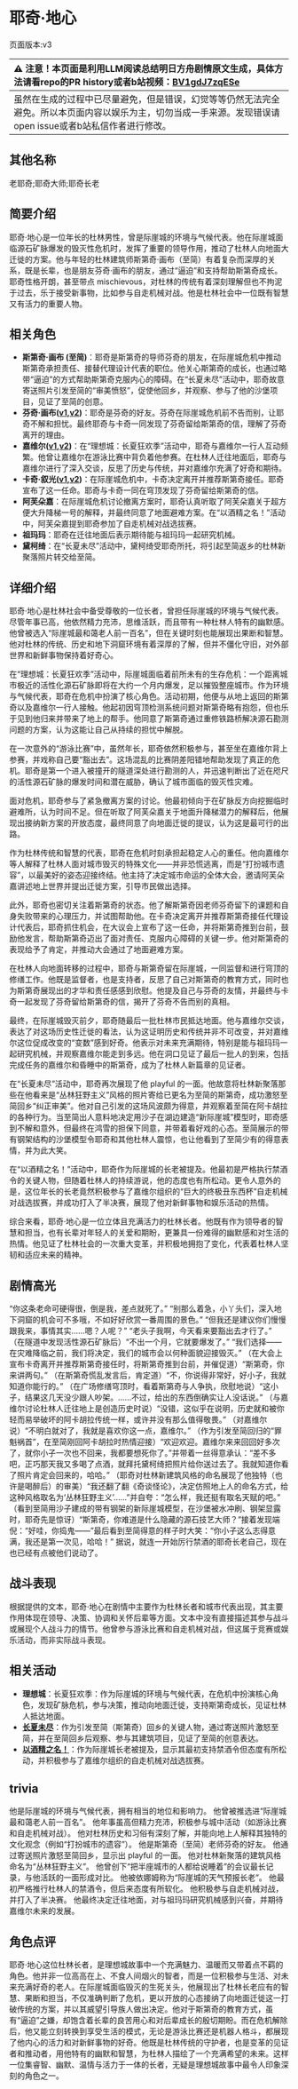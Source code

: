 # 耶奇·地心
页面版本:v3
 

| :warning: 注意！本页面是利用LLM阅读总结明日方舟剧情原文生成，具体方法请看repo的PR history或者b站视频：[BV1gdJ7zqESe](https://www.bilibili.com/video/BV1gdJ7zqESe/)         |
|:----------------------------|
| 虽然在生成的过程中已尽量避免，但是错误，幻觉等等仍然无法完全避免。所以本页面内容以娱乐为主，切勿当成一手来源。发现错误请open issue或者b站私信作者进行修改。|



## 其他名称
老耶奇;耶奇大师;耶奇长老
## 简要介绍
耶奇·地心是一位年长的杜林男性，曾是际崖城的环境与气候代表。他在际崖城面临源石矿脉爆发的毁灭性危机时，发挥了重要的领导作用，推动了杜林人向地面大迁徙的方案。他与年轻的杜林建筑师斯第奇·画布（至简）有着复杂而深厚的关系，既是长辈，也是朋友芬奇·画布的朋友，通过“逼迫”和支持帮助斯第奇成长。耶奇性格开朗，甚至带点 mischievous，对杜林的传统有着深刻理解但也不拘泥于过去，乐于接受新事物，比如参与自走机械对战。他是杜林社会中一位既有智慧又有活力的重要人物。
## 相关角色
-   **斯第奇·画布 (至简)**：耶奇是斯第奇的导师芬奇的朋友，在际崖城危机中推动斯第奇承担责任、接替代理设计代表的职位。他关心斯第奇的成长，也通过略带“逼迫”的方式帮助斯第奇克服内心的障碍。在“长夏未尽”活动中，耶奇故意寄送照片引发至简的“审美愤怒”，促使他回乡，并观察、参与了他的沙堡项目，见证了至简的创意。
-   **芬奇·画布([v1](../chars/extended_char_d035cb.md),[v2](extended_char_d035cb.md))**：耶奇是芬奇的好友。芬奇在际崖城危机前不告而别，让耶奇不解和担忧。最终耶奇与卡奇一同发现了芬奇留给斯第奇的信，理解了芬奇离开的理由。
-   **嘉维尔([v1](../chars/char_187_ccheal.md),[v2](char_187_ccheal.md))**：在“理想城：长夏狂欢季”活动中，耶奇与嘉维尔一行人互动频繁。他曾让嘉维尔在游泳比赛中背负着他参赛。在杜林人迁往地面后，耶奇与嘉维尔进行了深入交谈，反思了历史与传统，并对嘉维尔充满了好奇和期待。
-   **卡奇·叙光([v1](../chars/extended_char_036fb9.md),[v2](extended_char_036fb9.md))**：在际崖城危机中，卡奇决定离开并推荐斯第奇接任。耶奇宣布了这一任命。耶奇与卡奇一同在穹顶发现了芬奇留给斯第奇的信。
-   **阿芙朵嘉**：在际崖城危机讨论撤离方案时，耶奇认真听取了阿芙朵嘉关于超方便大升降梯一号的解释，并最终同意了地面避难方案。在“以酒精之名！”活动中，阿芙朵嘉提到耶奇参加了自走机械对战选拔赛。
-   **祖玛玛**：耶奇在迁往地面后表示期待能与祖玛玛一起研究机械。
-   **黛柯绮**：在“长夏未尽”活动中，黛柯绮受耶奇所托，将引起至简返乡的杜林新聚落照片转交给至简。
## 详细介绍
耶奇·地心是杜林社会中备受尊敬的一位长者，曾担任际崖城的环境与气候代表。尽管年事已高，他依然精力充沛，思维活跃，而且带有一种杜林人特有的幽默感。他曾被选入“际崖城最和蔼老人前一百名”，但在关键时刻也能展现出果断和智慧。他对杜林的传统、历史和地下洞窟环境有着深厚的了解，但并不僵化守旧，对外部世界和新鲜事物保持着好奇心。

在“理想城：长夏狂欢季”活动中，际崖城面临着前所未有的生存危机：一个距离城市极近的活性化源石矿脉即将在大约一个月内爆发，足以摧毁整座城市。作为环境与气候代表，耶奇在危机中扮演了核心角色。活动初期，他便与从地上返回的斯第奇以及嘉维尔一行人接触。他起初因穹顶检测系统问题对斯第奇略有抱怨，但也乐于见到他归来并带来了地上的帮手。他同意了斯第奇通过重修铁路桥解决源石勘测问题的方案，认为这能让自己从持续的担忧中解脱。

在一次意外的“游泳比赛”中，虽然年长，耶奇依然积极参与，甚至坐在嘉维尔背上参赛，并戏称自己要“豁出去”。这场混乱的比赛阴差阳错地帮助发现了真正的危机。耶奇是第一个进入被撞开的隧道深处进行勘测的人，并迅速判断出了近在咫尺的活性源石矿脉的爆发时间和潜在威胁，确认了城市面临的毁灭性灾难。

面对危机，耶奇参与了紧急撤离方案的讨论。他最初倾向于在矿脉反方向挖掘临时避难所，认为时间不足。但在听取了阿芙朵嘉关于地面升降梯潜力的解释后，他展现出接纳新方案的开放态度，最终同意了向地面迁徙的提议，认为这是最可行的出路。

作为杜林传统和智慧的代表，耶奇在危机时刻承担起稳定人心的重任。他向嘉维尔等人解释了杜林人面对城市毁灭的特殊文化——并非恐慌逃离，而是“打扮城市遗容”，以最美好的姿态迎接终结。他主持了决定城市命运的全体大会，邀请阿芙朵嘉讲述地上世界并提出迁徙方案，引导市民做出选择。

此外，耶奇也密切关注着斯第奇的状态。他了解斯第奇因老师芬奇留下的课题和自身失败带来的心理压力，并试图帮助他。在卡奇决定离开并推荐斯第奇接任代理设计代表后，耶奇抓住机会，在大议会上宣布了这一任命，并将斯第奇推到台前，鼓励他发言，帮助斯第奇迈出了面对责任、克服内心障碍的关键一步。他对斯第奇的表现给予了肯定，并推动大会通过了地面避难方案。

在杜林人向地面转移的过程中，耶奇与斯第奇留在际崖城，一同监督和进行穹顶的修缮工作。他既是监督者，也是支持者，反思了自己对斯第奇的教育方式，同时也为斯第奇展现出的才华和责任感感到欣慰。他提及自己与芬奇的友情，并最终与卡奇一起发现了芬奇留给斯第奇的信，揭开了芬奇不告而别的真相。

最终，在际崖城毁灭前夕，耶奇随最后一批杜林市民抵达地面。他与嘉维尔交谈，表达了对这场历史性迁徙的看法，认为这证明历史和传统并非不可改变，并对嘉维尔这位促成改变的“变数”感到好奇。他表示对未来充满期待，特别是能与祖玛玛一起研究机械，并观察嘉维尔能走到多远。他在洞口见证了最后一批人的到来，包括完成任务的嘉维尔和昏睡中的斯第奇，成为了杜林人新篇章的见证者。

在“长夏未尽”活动中，耶奇再次展现了他 playful 的一面。他故意将杜林新聚落那些在他看来是“丛林狂野主义”风格的照片寄给已更名为至简的斯第奇，成功激怒至简回乡“纠正审美”。他对自己引发的这场风波颇为得意，并观察着至简在阿卡胡拉的各种行为。当至简出人意料地决定用沙子在湖边建造“新际崖城”模型时，耶奇感到不解和意外，但最终在鸿雪的担保下同意，并带着看好戏的心态。至简展示的带有钢架结构的沙堡模型令耶奇和其他杜林人震惊，也让他看到了至简少有的得意表情，并为此大笑。

在“以酒精之名！”活动中，耶奇作为际崖城的长老被提及。他最初是严格执行禁酒令的关键人物，但随着杜林人的持续游说，他的态度也有所松动。更令人意外的是，这位年长的长老竟然积极参与了嘉维尔组织的“巨大的终极丑东西杯”自走机械对战选拔赛，并成功打入了半决赛，展现了他对新鲜事物和娱乐活动的热情。

综合来看，耶奇·地心是一位立体且充满活力的杜林长者。他既有作为领导者的智慧和担当，也有长辈对年轻人的关爱和期盼，更兼具一份难得的幽默感和对生活的热情。他见证了杜林社会的一次重大变革，并积极地拥抱了变化，代表着杜林人坚韧和适应未来的精神。
## 剧情高光
“你这条老命可硬得很，倒是我，差点就死了。”
“别那么着急，小丫头们，深入地下洞窟的机会可不多哦，不如好好欣赏一番周围的景色。”
“但我还是建议你们慢慢跟我来，事情其实......嗯？人呢？”
“老头子我啊，今天看来要豁出去才行了。”
（在隧道中发现活性源石矿脉后）“不出一个月，它就要爆发了。”
“我们选择——在灾难降临之前，我们将决定，我们的城市会以何种面貌迎接毁灭。”
（在大会上宣布卡奇离开并推荐斯第奇接任时，将斯第奇推到台前，并催促道）“斯第奇，你来讲两句。”
（在斯第奇慌乱发言后，肯定道）“不，你说得非常好，好小子，我就知道你能行的。”
（在广场修缮穹顶时，看着斯第奇与人争执，欣慰地说）“这小子，结果这几天没少跟人吵架。......不过，给出的东西倒确实让人没话说。”
（与嘉维尔讨论杜林人迁往地上是创造历史时说）“没错，这似乎在说明，历史就和被你轻而易举破坏的阿卡胡拉传统一样，或许并没有那么值得敬畏。”
（对嘉维尔说）“不明白就对了，我就是喜欢你这一点，嘉维尔。”
（作为引发至简回归的“罪魁祸首”，在至简刚回阿卡胡拉时热情迎接）“欢迎欢迎。嘉维尔来来回回好多次了，就你小子一次也不回来，我都要想死你了。”并带着一丝得意承认：“差不多吧，正巧那天我又多喝了点酒，就拜托黛柯绮把照片给你送过去了。我就知道你看了照片肯定会回来的，哈哈。”
（耶奇对杜林新建筑风格的命名展现了他独特（也许是喝醉后）的审美）“我还翻了翻《奇谈怪论》，决定仿照地上人的命名方式，给这种风格取名为‘丛林狂野主义’......”并自夸：“怎么样，我还挺有取名天赋的吧。”
（看到至简用沙子建成的带有钢架的新际崖城模型，在沙堡被水冲刷、钢架显露时，耶奇先是惊讶）“斯第奇，你难道是什么隐藏的源石技艺大师？”接着发现端倪：“好哇，你捣鬼——”最后看到至简得意的样子时大笑：“你小子这么志得意满，我还是第一次见，哈哈！”
据说，就连一开始厉行禁酒的耶奇长老自己，现在也已经有点被他们说动了。
## 战斗表现
根据提供的文本，耶奇·地心在剧情中主要作为杜林长者和城市代表出现，其主要作用体现在领导、决策、协调和关怀后辈等方面。文本中没有直接描述其参与战斗或展现个人战斗力的情节。他曾参与游泳比赛和自走机械对战，但这属于竞赛或娱乐活动，而非实际战斗表现。
## 相关活动
-   **理想城**：长夏狂欢季：作为际崖城的环境与气候代表，在危机中扮演核心角色，发现矿脉危机，参与决策，推动向地面迁徙，支持斯第奇成长，见证杜林人抵达地面。
-   **[长夏未尽](../stories/story_malist_set_1.md)**：作为引发至简（斯第奇）回乡的关键人物，通过寄送照片激怒至简，并在至简回乡后观察、参与其建筑项目，见证了至简的创意表达。
-   **[以酒精之名！](../stories/story_gvial2_set_1.md)**：作为际崖城长老被提及，显示其最初支持禁酒令但态度有所松动，并积极参与了嘉维尔组织的自走机械对战选拔赛。
## trivia
他是际崖城的环境与气候代表，拥有相当的地位和影响力。
他曾被推选进“际崖城最和蔼老人前一百名”。
他年事虽高但精力充沛，积极参与城中活动（如游泳比赛和自走机械对战）。
他对杜林历史和习俗有深刻了解，并能向地上人解释其独特的文化观念（例如“打扮城市的遗容”）。
他是斯第奇（至简）老师芬奇的好友。
他通过寄送照片激怒至简回乡，显示出 playful 的一面。
他对杜林新聚落的建筑风格命名为“丛林狂野主义”。
他曾创下“把半座城市的人都给说睡着”的会议最长记录，与他活跃的一面形成对比。
他被依娜姆称为“际崖城的天气预报长老”。
他最初严格推行杜林人的禁酒令，但后来态度有所软化。
他积极参与自走机械对战，并打入了半决赛。
他最终决定迁往地面，对与祖玛玛研究机械感到兴奋，并期待嘉维尔未来的发展。
## 角色点评
耶奇·地心这位杜林长者，是理想城故事中一个充满魅力、温暖而又带着点不羁的角色。他并非一位高高在上、不食人间烟火的智者，而是一位积极参与生活、对未来充满好奇的老人。在际崖城面临毁灭的生死关头，他展现出了杜林长老应有的智慧、果断和担当，不仅准确判断了危机，更以开放的心态接纳了向地面迁徙这一打破传统的方案，并以其威望引导族人做出决定。他对于斯第奇的教育方式，虽有“逼迫”之嫌，却饱含着长辈的良苦用心和对后辈成长的殷切期盼。而在危机解除后，他又能立刻转换到享受生活的模式，无论是游泳比赛还是机器人格斗，都展现了他内心的活力和对新鲜事物的好奇。他既是杜林传统的守护者，也是变革的见证者和推动者，用他特有的幽默和智慧，为杜林人描绘了一个充满希望的未来。这样一位集睿智、幽默、温情与活力于一体的长者，无疑是理想城故事中最令人印象深刻的角色之一。